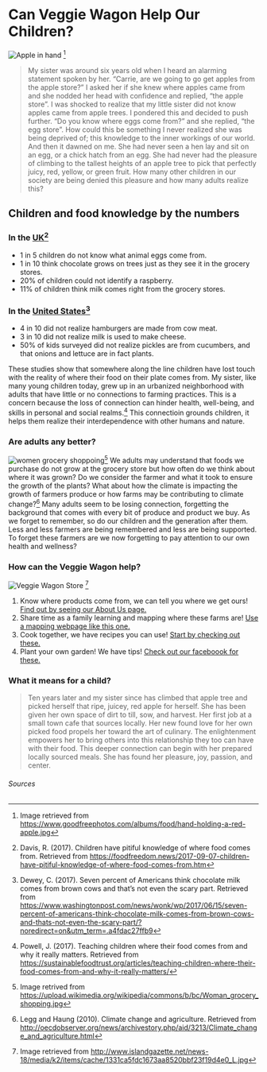 
# Can Veggie Wagon Help Our Children?
![Apple in hand][Apple] [^^^^note]

>My sister was around six years old when I heard an alarming statement spoken by her. “Carrie, are we going to go get apples from the apple store?” I asked her if she knew where apples came from and she nodded her head with confidence and replied, “the apple store”. I was shocked to realize that my little sister did not know apples came from apple trees. I pondered this and decided to push further. “Do you know where eggs come from?” and she replied, “the egg store”. How could this be something I never realized she was being deprived of; this knowledge to the inner workings of our world. And then it dawned on me. She had never seen a hen lay and sit on an egg, or a chick hatch from an egg. She had never had the pleasure of climbing to the tallest heights of an apple tree to pick that perfectly juicy, red, yellow, or green fruit. How many other children in our society are being denied this pleasure and how many adults realize this? 

## Children and food knowledge by the numbers  
### In the [UK](https://foodfreedom.news/2017-09-07-children-have-pitiful-knowledge-of-where-food-comes-from.htm)[^note]
* 1 in 5 children do not know what animal eggs come from. 
* 1 in 10 think chocolate grows on trees just as they see it in the grocery stores.
* 20% of children could not identify a raspberry. 
* 11% of children think milk comes right from the grocery stores. 

### In the [United States](https://www.washingtonpost.com/news/wonk/wp/2017/06/15/seven-percent-of-americans-think-chocolate-milk-comes-from-brown-cows-and-thats-not-even-the-scary-part/?noredirect=on&utm_term=.a4fdac27ffb9)[^^note]
* 4 in 10 did not realize hamburgers are made from cow meat. 
* 3 in 10 did not realize milk is used to make cheese. 
* 50% of kids surveyed did not realize pickles are from cucumbers, and that onions and lettuce are in fact plants. 

These studies show that somewhere along the line children have lost touch with the reality of where their food on their plate comes from. My sister, like many young children today, grew up in an urbanized neighborhood with adults that have little or no connections to farming practices. This is a concern because the loss of connection can hinder health, well-being, and skills in personal and social realms.[^^^note] This connectioin grounds children, it helps them realize their interdependence with other humans and nature.

### Are adults any better? 
![women grocery shoppoing][women][^^^^^note]
We adults may understand that foods we purchase do not grow at the grocery store but how often do we think about where it was grown? Do we consider the farmer and what it took to ensure the growth of the plants? What about how the climate is impacting the growth of farmers produce or how farms may be contributing to climate change?[^^^^^^note] Many adults seem to be losing connection, forgetting the background that comes with every bit of produce and product we buy. As we forget to remember, so do our children and the generation after them. Less and less farmers are being remembered and less are being supported. To forget these farmers are we now forgetting to pay attention to our own health and wellness?

### How can the Veggie Wagon help? 
![Veggie Wagon Store][Veggiewagon] [^^^^^^^note]

1. Know where products come from, we can tell you where we get ours! 
    [Find out by seeing our About Us page.](http://www.theveggiewagon.com/about) 
2. Share time as a family learning and mapping where these farms are!
    [Use a mapping webpage like this one.](https://www.google.com/maps/place/North+Carolina/@35.0875741,-84.3527136,6z/data=!3m1!4b1!4m5!3m4!1s0x88541fc4fc381a81:0xad3f30f5e922ae19!8m2!3d35.7595731!4d-79.0192997)
3. Cook together, we have recipes you can use!
    [Start by checking out these.](http://www.theveggiewagon.com/recipes)
4. Plant your own garden! We have tips!
    [Check out our faceboook for these.](https://www.facebook.com/VeggieWagon/) 

### What it means for a child?
> Ten years later and my sister since has climbed that apple tree and picked herself that ripe, juicey, red apple for herself. She has been given her own space of dirt to till, sow, and harvest. Her first job at a small town cafe that sources locally. Her new found love for her own picked food  propels her toward the art of culinary. The enlightenment empowers her to bring others into this relationship they too can have with their food. This deeper connection can begin with her prepared locally sourced meals. She has found her pleasure, joy, passion, and center. 

###### Sources  

[Apple]:https://cdn.pixabay.com/photo/2017/09/26/13/30/apple-2788613_960_720.jpg
[women]:https://upload.wikimedia.org/wikipedia/commons/thumb/b/bc/Woman_grocery_shopping.jpg/640px-Woman_grocery_shopping.jpg
[veggiewagon]:http://www.islandgazette.net/news-18/media/k2/items/cache/1331ca5fdc1673aa8520bbf23f19d4e0_L.jpg
[^note]:Davis, R. (2017). Children have pitiful knowledge of where food comes from. Retrieved from https://foodfreedom.news/2017-09-07-children-have-pitiful-knowledge-of-where-food-comes-from.htm
[^^note]:Dewey, C. (2017). Seven percent of Americans think chocolate milk comes from brown cows and that’s not even the scary part. Retrieved from https://www.washingtonpost.com/news/wonk/wp/2017/06/15/seven-percent-of-americans-think-chocolate-milk-comes-from-brown-cows-and-thats-not-even-the-scary-part/?noredirect=on&utm_term=.a4fdac27ffb9
[^^^note]:Powell, J. (2017). Teaching children where their food comes from and why it really matters. Retrieved from https://sustainablefoodtrust.org/articles/teaching-children-where-their-food-comes-from-and-why-it-really-matters/
[^^^^note]:Image retrieved from https://www.goodfreephotos.com/albums/food/hand-holding-a-red-apple.jpg
[^^^^^note]:Image retrived from https://upload.wikimedia.org/wikipedia/commons/b/bc/Woman_grocery_shopping.jpg
[^^^^^^note]:Legg and Haung (2010). Climate change and agriculture. Retrieved from http://oecdobserver.org/news/archivestory.php/aid/3213/Climate_change_and_agriculture.html
[^^^^^^^note]:Image retrieved from
http://www.islandgazette.net/news-18/media/k2/items/cache/1331ca5fdc1673aa8520bbf23f19d4e0_L.jpg

